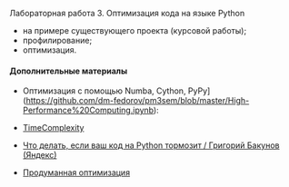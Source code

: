 
Лабораторная работа 3. Оптимизация кода на языке Python

- на примере существующего проекта (курсовой работы);
- профилирование;
- оптимизация.

#### Дополнительные материалы

- Оптимизация с помощью Numba, Cython, PyPy](https://github.com/dm-fedorov/pm3sem/blob/master/High-Performance%20Computing.ipynb):

- [TimeComplexity](https://wiki.python.org/moin/TimeComplexity)

- [Что делать, если ваш код на Python тормозит / Григорий Бакунов (Яндекс)](https://www.youtube.com/watch?time_continue=1042&v=77B2-Pk1fls)

- [Продуманная оптимизация](http://optimization.guide/)